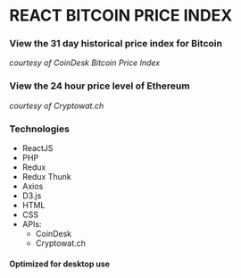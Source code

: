 # REACT BITCOIN PRICE INDEX

### View the 31 day historical price index for Bitcoin
*courtesy of CoinDesk Bitcoin Price Index*

### View the 24 hour price level of Ethereum
*courtesy of Cryptowat.ch*


### Technologies
- ReactJS
- PHP
- Redux
- Redux Thunk
- Axios
- D3.js
- HTML
- CSS
- APIs:
    - CoinDesk
    - Cryptowat.ch
    

#### Optimized for desktop use 




